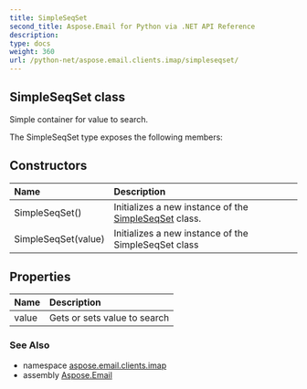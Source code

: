```yaml
---
title: SimpleSeqSet
second_title: Aspose.Email for Python via .NET API Reference
description: 
type: docs
weight: 360
url: /python-net/aspose.email.clients.imap/simpleseqset/
---
```


## SimpleSeqSet class

Simple container for value to search.

The SimpleSeqSet type exposes the following members:
## Constructors
| Name | Description |
| :- | :- |
|SimpleSeqSet()|Initializes a new instance of the [SimpleSeqSet](/email/python-net/aspose.email.clients.imap/simpleseqset/) class.|
|SimpleSeqSet(value)|Initializes a new instance of the SimpleSeqSet class|
## Properties
| Name | Description |
| :- | :- |
|value|Gets or sets value to search|

### See Also

* namespace [aspose.email.clients.imap](/email/python-net/aspose.email.clients.imap/)
* assembly [Aspose.Email](/email/python-net/)

